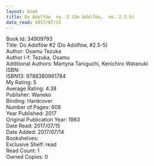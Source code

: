 ```yaml
---
layout: book
title: Do Adolfów  no. 2 (Do Adolfów,  no. 2.5-5)
date_read: 2017/07/15
---
```


Book Id: 34909793<br />
Title: Do Adolfów #2 (Do Adolfów, #2.5-5)<br />
Author: Osamu Tezuka<br />
Author l-f: Tezuka, Osamu<br />
Additional Authors: Martyna Taniguchi, Kenichiro Watanuki<br />
ISBN: <br />
ISBN13: 9788380961784<br />
My Rating: 5<br />
Average Rating: 4.38<br />
Publisher: Waneko<br />
Binding: Hardcover<br />
Number of Pages: 608<br />
Year Published: 2017<br />
Original Publication Year: 1983<br />
Date Read: 2017/07/15<br />
Date Added: 2017/07/14<br />
Bookshelves: <br />
Exclusive Shelf: read<br />
Read Count: 1<br />
Owned Copies: 0<br />


